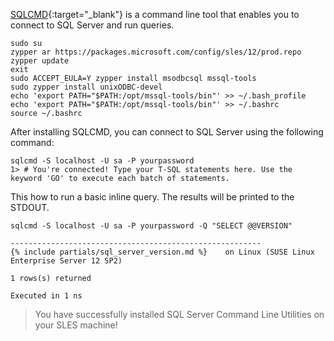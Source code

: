 [SQLCMD](https://docs.microsoft.com/en-us/sql/linux/sql-server-linux-connect-and-query-sqlcmd){:target="_blank"} is a command line tool that enables you to connect to SQL Server and run queries.

```terminal
sudo su
zypper ar https://packages.microsoft.com/config/sles/12/prod.repo
zypper update
exit
sudo ACCEPT_EULA=Y zypper install msodbcsql mssql-tools
sudo zypper install unixODBC-devel
echo 'export PATH="$PATH:/opt/mssql-tools/bin"' >> ~/.bash_profile
echo 'export PATH="$PATH:/opt/mssql-tools/bin"' >> ~/.bashrc
source ~/.bashrc
```


After installing SQLCMD, you can connect to SQL Server using the following command:

```terminal
sqlcmd -S localhost -U sa -P yourpassword
1> # You're connected! Type your T-SQL statements here. Use the keyword 'GO' to execute each batch of statements.
```

This how to run a basic inline query. The results will be printed to the STDOUT.

```terminal
sqlcmd -S localhost -U sa -P yourpassword -Q "SELECT @@VERSION"
```

```results
--------------------------------------------------------
{% include partials/sql_server_version.md %}    on Linux (SUSE Linux Enterprise Server 12 SP2)

1 rows(s) returned

Executed in 1 ns
```

> You have successfully installed SQL Server Command Line Utilities on your SLES machine! 
